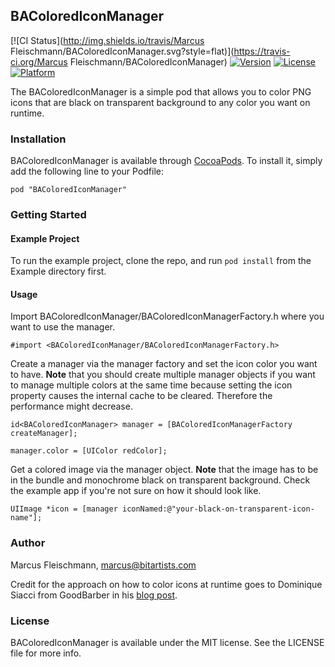 ## BAColoredIconManager

[![CI Status](http://img.shields.io/travis/Marcus Fleischmann/BAColoredIconManager.svg?style=flat)](https://travis-ci.org/Marcus Fleischmann/BAColoredIconManager)
[![Version](https://img.shields.io/cocoapods/v/BAColoredIconManager.svg?style=flat)](http://cocoadocs.org/docsets/BAColoredIconManager)
[![License](https://img.shields.io/cocoapods/l/BAColoredIconManager.svg?style=flat)](http://cocoadocs.org/docsets/BAColoredIconManager)
[![Platform](https://img.shields.io/cocoapods/p/BAColoredIconManager.svg?style=flat)](http://cocoadocs.org/docsets/BAColoredIconManager)

The BAColoredIconManager is a simple pod that allows you to color PNG icons that are black on transparent background to any color you want on runtime.

### Installation

BAColoredIconManager is available through [CocoaPods](http://cocoapods.org). To install
it, simply add the following line to your Podfile:

    pod "BAColoredIconManager"

### Getting Started

#### Example Project
To run the example project, clone the repo, and run `pod install` from the Example directory first.

#### Usage
Import BAColoredIconManager/BAColoredIconManagerFactory.h where you want to use the manager.

	#import <BAColoredIconManager/BAColoredIconManagerFactory.h>

Create a manager via the manager factory and set the icon color you want to have. **Note** that you should create multiple manager objects if you want to manage multiple colors at the same time because setting the icon property causes the internal cache to be cleared. Therefore the performance might decrease.
	
	id<BAColoredIconManager> manager = [BAColoredIconManagerFactory createManager];
	
	manager.color = [UIColor redColor];
	
Get a colored image via the manager object. **Note** that the image has to be in the bundle and monochrome black on transparent background. Check the example app if you're not sure on how it should look like.

	UIImage *icon = [manager iconNamed:@"your-black-on-transparent-icon-name"];

### Author

Marcus Fleischmann, marcus@bitartists.com

Credit for the approach on how to color icons at runtime goes to Dominique Siacci from GoodBarber in his [blog post](http://blog.goodbarber.com/Tech-How-we-do-icon-coloration-at-runtime-Objective-C-iOS_a88.html).

### License

BAColoredIconManager is available under the MIT license. See the LICENSE file for more info.

